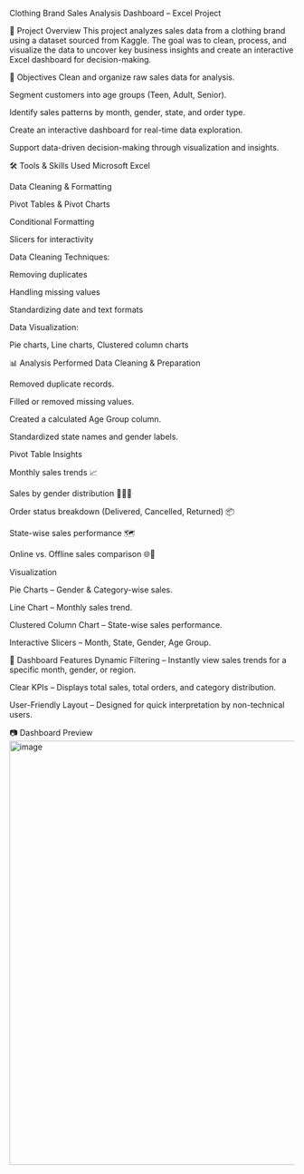 Clothing Brand Sales Analysis Dashboard – Excel Project

📌 Project Overview
This project analyzes sales data from a clothing brand using a dataset sourced from Kaggle.
The goal was to clean, process, and visualize the data to uncover key business insights and create an interactive Excel dashboard for decision-making.

🎯 Objectives
Clean and organize raw sales data for analysis.

Segment customers into age groups (Teen, Adult, Senior).

Identify sales patterns by month, gender, state, and order type.

Create an interactive dashboard for real-time data exploration.

Support data-driven decision-making through visualization and insights.

🛠 Tools & Skills Used
Microsoft Excel

Data Cleaning & Formatting

Pivot Tables & Pivot Charts

Conditional Formatting

Slicers for interactivity

Data Cleaning Techniques:

Removing duplicates

Handling missing values

Standardizing date and text formats

Data Visualization:

Pie charts, Line charts, Clustered column charts

📊 Analysis Performed
Data Cleaning & Preparation

Removed duplicate records.

Filled or removed missing values.

Created a calculated Age Group column.

Standardized state names and gender labels.

Pivot Table Insights

Monthly sales trends 📈

Sales by gender distribution 👩‍🦰👨

Order status breakdown (Delivered, Cancelled, Returned) 📦

State-wise sales performance 🗺

Online vs. Offline sales comparison 🌐🏬

Visualization

Pie Charts – Gender & Category-wise sales.

Line Chart – Monthly sales trend.

Clustered Column Chart – State-wise sales performance.

Interactive Slicers – Month, State, Gender, Age Group.

📌 Dashboard Features
Dynamic Filtering – Instantly view sales trends for a specific month, gender, or region.

Clear KPIs – Displays total sales, total orders, and category distribution.

User-Friendly Layout – Designed for quick interpretation by non-technical users.

📷 Dashboard Preview
<img width="1902" height="748" alt="image" src="https://github.com/user-attachments/assets/8f843e76-1d79-4c7d-9f4e-0855c59d8948" />





